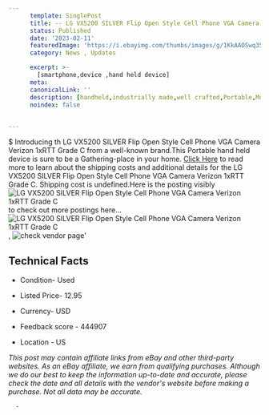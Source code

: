 ```yaml
---
      template: SinglePost
      title: -- LG VX5200 SILVER Flip Open Style Cell Phone VGA Camera Verizon 1xRTT Grade C
      status: Published
      date: '2023-02-11'
      featuredImage: 'https://i.ebayimg.com/thumbs/images/g/1KkAAOSwq35hYUNZ/s-l225.jpg'
      category: News , Updates

      excerpt: >-
        [smartphone,device ,hand held device]
      meta:
      canonicalLink: ''
      description: [handheld,industrially made,well crafted,Portable,Mobile,Compact,Convenient,Lightweight,Maneuverable,Man-portable,Miniature,Carriable,Hand-held,Light,Holdable,Transportable,Mobile device,Pocket-sized,On-the-go,Wireless,Cordless,Compact size,Convenient size, smartphone,device ,hand held device]
      noindex: false
      

---
```

$
      Introducing th LG VX5200 SILVER Flip Open Style Cell Phone VGA Camera Verizon 1xRTT Grade C from a well-known brand.This Portable hand held device is sure to be a Gathering-place in your home. [Click Here](https://www.ebay.com/itm/333397616904?hash=item4da00be908%3Ag%3A1KkAAOSwq35hYUNZ&mkevt=1&mkcid=1&mkrid=711-53200-19255-0&campid=%253CePNCampaignId%253E&customid=%253CreferenceId%253E&toolid=10049) to read more to learn about the shipping costs and additional details for the LG VX5200 SILVER Flip Open Style Cell Phone VGA Camera Verizon 1xRTT Grade C. Shipping cost is undefined.Here is the posting visibly ![LG VX5200 SILVER Flip Open Style Cell Phone VGA Camera Verizon 1xRTT Grade C](https://i.ebayimg.com/thumbs/images/g/1KkAAOSwq35hYUNZ/s-l225.jpg) to check out more postings here... ![LG VX5200 SILVER Flip Open Style Cell Phone VGA Camera Verizon 1xRTT Grade C](https://i.ebayimg.com/images/g/1KkAAOSwq35hYUNZ/s-l1600.jpg), ![check vendor page](https://origin-galleryplus.ebayimg.com/ws/web/333397616904_2_0_1/225x225.jpg,https://origin-galleryplus.ebayimg.com/ws/web/333397616904_3_0_1/225x225.jpg,https://origin-galleryplus.ebayimg.com/ws/web/333397616904_4_0_1/225x225.jpg,https://origin-galleryplus.ebayimg.com/ws/web/333397616904_5_0_1/225x225.jpg,https://origin-galleryplus.ebayimg.com/ws/web/333397616904_6_0_1/225x225.jpg,https://origin-galleryplus.ebayimg.com/ws/web/333397616904_7_0_1/225x225.jpg)'

      

 ## Technical Facts 



     
      

 - Condition- Used 


      

 - Listed Price- 12.95 


      

 - Currency- USD 


      

 - Feedback score - 444907 


      

 - Location - US 


      
      

 *_This post may contain affiliate links from eBay and other third-party websites. As an eBay affiliate, we earn from qualifying purchases. Although we do our best to keep the information up-to-date and accurate, please check the date and all details with the vendor's website before making a purchase. Not all data may be accurate._*




      -

